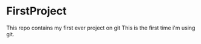 # FirstProject
This repo contains my first ever project on git
This is the first time i'm using git.
